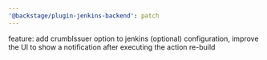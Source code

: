```yaml
---
'@backstage/plugin-jenkins-backend': patch
---
```


feature: add crumbIssuer option to jenkins (optional) configuration, improve the UI to show a notification after executing the action re-build
